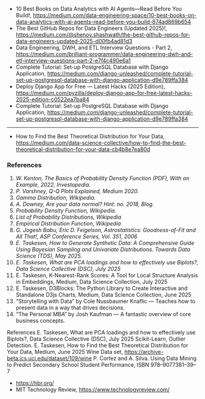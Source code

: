 



 - 10 Best Books on Data Analytics with AI Agents—Read Before You Build!, https://medium.com/data-engineering-space/10-best-books-on-data-analytics-with-ai-agents-read-before-you-build-874ad869b654
 - The Best GitHub Repos for Data Engineers (Updated 2025)!, https://medium.com/@shenoy.shashwath/the-best-github-repos-for-data-engineers-updated-2025-d00fb4ad81d3
 - Data Engineering, DWH, and ETL Interview Questions - Part 2, https://medium.com/brilliant-programmer/data-engineering-dwh-and-etl-interview-questions-part-2-e7f4c490e6a1
 - Complete Tutorial: Set-up PostgreSQL Database with Django Application, https://medium.com/django-unleashed/complete-tutorial-set-up-postgresql-database-with-django-application-d9e789ffa384
 - Deploy Django App for Free — Latest Hacks (2025 Edition), https://medium.com/pyzilla/deploy-django-app-for-free-latest-hacks-2025-edition-c0522ea7ba84
 - Complete Tutorial: Set-up PostgreSQL Database with Django Application, https://medium.com/django-unleashed/complete-tutorial-set-up-postgresql-database-with-django-application-d9e789ffa384
   



----------------------------------------------------

- How to Find the Best Theoretical Distribution for Your Data, https://medium.com/data-science-collective/how-to-find-the-best-theoretical-distribution-for-your-data-cb4b8e7ea80d



### References

1. *W. Kenton, The Basics of Probability Density Function (PDF), With an Example, 2022, Investopedia.*
2. *P. Varshney, Q-Q Plots Explained, Medium 2020.*
3. *Gamma Distribution, Wikipedia.*
4. *A. Downey, Are your data normal? Hint: no. 2018, Blog.*
5. *Probability Density Function, Wikipedia.*
6. *List of Probability Distributions, Wikipedia*
7. *Empirical Distribution Function, Wikipedia*
8. *G. Jogesh Babu, Eric D. Feigelson, Astrostatistics: Goodness-of-Fit and All That!, ASP Conference Series, Vol. 351, 2006*
9. *E. Taskesen, How to Generate Synthetic Data: A Comprehensive Guide Using Bayesian Sampling and Univariate Distributions. Towards Data Science (TDS), May 2025.*
10. *E. Taskesen, What are PCA loadings and how to effectively use Biplots?, Data Science Collective (DSC), July 2025*
11. E. Taskesen, K-Nearest-Rank Scores: A Tool for Local Structure Analysis in Embeddings, Medium, Data Science Collection, July 2025
12. E. Taskesen, D3Blocks: The Python Library to Create Interactive and Standalone D3js Charts, Medium, Data Science Collection, June 2025
13. “Storytelling with Data” by Cole Nussbaumer Knaflic — Teaches how to present data in a way that drives decisions.
14. “The Personal MBA” by Josh Kaufman — A fantastic overview of core business concepts.

References
E. Taskesen, What are PCA loadings and how to effectively use Biplots?, Data Science Collective (DSC), July 2025
Scikit-Learn, Outlier Detection.
E. Taskesen, How to Find the Best Theoretical Distribution for Your Data, Medium, June 2025
Wine Data set, https://archive-beta.ics.uci.edu/dataset/109/wine
P. Cortez and A. Silva. Using Data Mining to Predict Secondary School Student Performance, ISBN 978–9077381–39–7

 - https://hbr.org/
 - MIT Technology Review, https://www.technologyreview.com/
